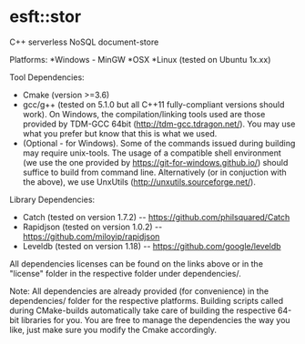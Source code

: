 # esft::stor
C++ serverless NoSQL document-store 

Platforms:
*Windows - MinGW
*OSX
*Linux (tested on Ubuntu 1x.xx)

Tool Dependencies:
 - Cmake (version >=3.6)
 - gcc/g++ (tested on 5.1.0 but all C++11 fully-compliant versions should work).
 On Windows, the compilation/linking tools used are those provided by TDM-GCC 64bit
 (http://tdm-gcc.tdragon.net/). You may use what you prefer but know that this is 
 what we used.
 - (Optional - for Windows). Some of the commands issued during building may require
 unix-tools. The usage of a compatible shell environment 
 (we use the one provided by https://git-for-windows.github.io/) should suffice to 
 build from command line. Alternatively (or in conjuction with the above), we use
 UnxUtils (http://unxutils.sourceforge.net/).
 

Library Dependencies:
 - Catch     (tested on version 1.7.2) -- https://github.com/philsquared/Catch
 - Rapidjson (tested on version 1.0.2) -- https://github.com/miloyip/rapidjson
 - Leveldb   (tested on version 1.18)  -- https://github.com/google/leveldb

All dependencies licenses can be found on the links above or in the "license" folder
in the respective folder under dependencies/. 

  Note:
    All dependencies are already provided (for convenience) 
    in the dependencies/ folder for the respective
    platforms. Building scripts called during CMake-builds automatically take care
    of building the respective 64-bit libraries for you. You are free to manage
    the dependencies the way you like, just make sure you modify the Cmake accordingly.
